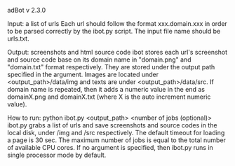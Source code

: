 adBot v 2.3.0

Input: a list of urls 
    Each url should follow the format xxx.domain.xxx in order to be parsed correctly by the ibot.py script. The input file name should be urls.txt.

Output: screenshots and html source code
    ibot stores each url's screenshot and source code base on its domain name in "domain.png" and "domain.txt" format respectively. They are stored under the output path specified in the argument. Images are located under <output_path>/data/img and texts are under <output_path>/data/src. If domain name is repeated, then it adds a numeric value in the end as domainX.png and domainX.txt (where X is the auto increment numeric value).

How to run:
            python ibot.py <output_path> <number of jobs (optional)>
    ibot.py grabs a list of urls and save screenshots and source codes in the local disk, under /img and /src respectively. The default timeout for loading a page is 30 sec. 
    The maximum number of jobs is equal to the total number of available CPU cores. If no argument is specified, then ibot.py runs in single processor mode by default.
